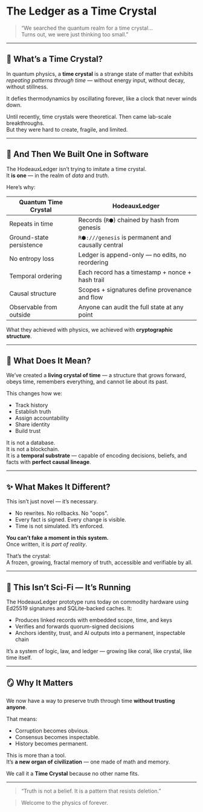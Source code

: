 # The Ledger as a Time Crystal

> “We searched the quantum realm for a time crystal…  
> Turns out, we were just thinking too small.”

---

## 🧊 What’s a Time Crystal?

In quantum physics, a **time crystal** is a strange state of matter that exhibits _repeating patterns through time_ — without energy input, without decay, without stillness.

It defies thermodynamics by oscillating forever, like a clock that never winds down.

Until recently, time crystals were theoretical. Then came lab-scale breakthroughs.  
But they were hard to create, fragile, and limited.

---

## 📜 And Then We Built One in Software

The HodeauxLedger isn’t trying to imitate a time crystal.  
It **is one** — in the realm of _data_ and _truth_.

Here’s why:

| Quantum Time Crystal     | HodeauxLedger                                     |
| ------------------------ | ------------------------------------------------- |
| Repeats in time          | Records (`R⬢`) chained by hash from genesis       |
| Ground-state persistence | `R⬢:///genesis` is permanent and causally central |
| No entropy loss          | Ledger is append-only — no edits, no reordering   |
| Temporal ordering        | Each record has a timestamp + nonce + hash trail  |
| Causal structure         | Scopes + signatures define provenance and flow    |
| Observable from outside  | Anyone can audit the full state at any point      |

What they achieved with physics, we achieved with **cryptographic structure**.

---

## 🧠 What Does It Mean?

We’ve created a **living crystal of time** — a structure that grows forward, obeys time, remembers everything, and cannot lie about its past.

This changes how we:

-   Track history
-   Establish truth
-   Assign accountability
-   Share identity
-   Build trust

It is not a database.  
It is not a blockchain.  
It is a **temporal substrate** — capable of encoding decisions, beliefs, and facts with **perfect causal lineage**.

---

## ✨ What Makes It Different?

This isn’t just novel — it’s necessary.

-   No rewrites. No rollbacks. No "oops".
-   Every fact is signed. Every change is visible.
-   Time is not simulated. It’s enforced.

**You can’t fake a moment in this system.**  
Once written, it is _part of reality_.

That’s the crystal:  
A frozen, growing, fractal memory of truth, accessible and verifiable by all.

---

## 🧬 This Isn’t Sci-Fi — It’s Running

The HodeauxLedger prototype runs today on commodity hardware using Ed25519 signatures and SQLite-backed caches. It:

-   Produces linked records with embedded scope, time, and keys
-   Verifies and forwards quorum-signed decisions
-   Anchors identity, trust, and AI outputs into a permanent, inspectable chain

It’s a system of logic, law, and ledger — growing like coral, like crystal, like time itself.

---

## 🪞 Why It Matters

We now have a way to preserve truth through time **without trusting anyone**.

That means:

-   Corruption becomes obvious.
-   Consensus becomes inspectable.
-   History becomes permanent.

This is more than a tool.  
It’s **a new organ of civilization** — one made of math and memory.

We call it a **Time Crystal** because no other name fits.

---

> “Truth is not a belief. It is a pattern that resists deletion.”

> Welcome to the physics of forever.
